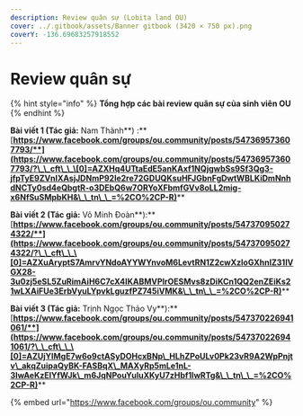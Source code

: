 ```yaml
---
description: Review quân sự (Lobita land OU)
cover: ../.gitbook/assets/Banner gitbook (3420 × 750 px).png
coverY: -136.69683257918552
---
```


# Review quân sự

{% hint style="info" %}
**Tổng hợp các bài review quân sự của sinh viên OU**
{% endhint %}

**Bài viết 1 (Tác giả:** Nam Thành**) :** [**https://www.facebook.com/groups/ou.community/posts/547369573607793/**](https://www.facebook.com/groups/ou.community/posts/547369573607793/?\_\_cft\_\_\[0]=AZXHq4UTtaEdE5anKAxf1NQjgwbSs9Sf3Qg3-jfpTyE9ZVnIXAsjJDNmP92le2re72GDUQKsuHFJGbnFgDwtWBLKiDmNnhdNCTy0sd4eQbgtR-o3DEbQ6w7ORYoXFbmfGVv8oLL2mig-x6NfSuSMpbKH&\_\_tn\_\_=%2CO%2CP-R)****

**Bài viết 2 (Tác giả:** Võ Minh Đoàn**):** [**https://www.facebook.com/groups/ou.community/posts/547370950274322/**](https://www.facebook.com/groups/ou.community/posts/547370950274322/?\_\_cft\_\_\[0]=AZXuAryptS7AmrvYNdoAYYWYnvoM6LevtRN1Z2cwXzloGXhnlZ31IVGX28-3u0zj5eSL5ZuRimAiH6C7cX4lKABMVPlrOESMvs8zDiKCn1QQ2enZEiKs21wLXAiFUe3ErbVyuLYpvkLguzfPZ745iVMK&\_\_tn\_\_=%2CO%2CP-R)****

**Bài viết 3 (Tác giả:** Trịnh Ngọc Thảo Vy**):** [**https://www.facebook.com/groups/ou.community/posts/547370226941061/**](https://www.facebook.com/groups/ou.community/posts/547370226941061/?\_\_cft\_\_\[0]=AZUjYIMgE7w6o9ctASyDOHcxBNp\_HLhZPoULv0Pk23vR9A2WpPnjtv\_akqZuipaQyBK-FASBqX\_MAXyRp5mLe1nL-3IwAeKzElYfWJk\_m6JqNPouYuluXKyU7zHbf1lwRTg&\_\_tn\_\_=%2CO%2CP-R)****

{% embed url="https://www.facebook.com/groups/ou.community" %}
